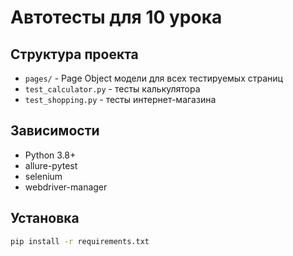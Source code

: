 # Автотесты для 10 урока

## Структура проекта
- `pages/` - Page Object модели для всех тестируемых страниц
- `test_calculator.py` - тесты калькулятора
- `test_shopping.py` - тесты интернет-магазина

## Зависимости
- Python 3.8+
- allure-pytest
- selenium
- webdriver-manager

## Установка
```bash
pip install -r requirements.txt
